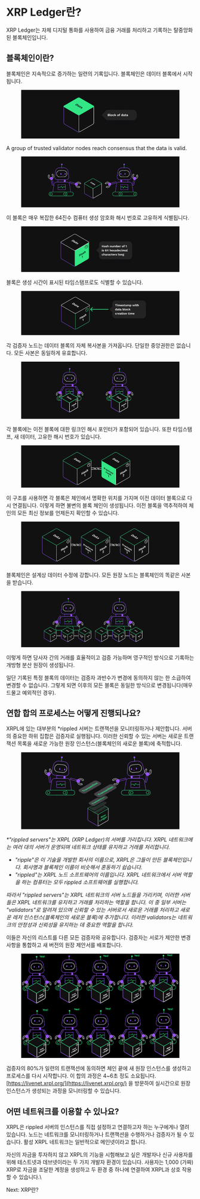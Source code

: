 # XRP Ledger란?



XRP Ledger는 자체 디지털 통화를 사용하여 금융 거래를 처리하고 기록하는 탈중앙화된 블록체인입니다.

## 블록체인이란?

블록체인은 지속적으로 증가하는 일련의 기록입니다. 블록체인은 데이터 블록에서 시작됩니다.

<figure><img src="../.gitbook/assets/image (3).png" alt=""><figcaption></figcaption></figure>

A group of trusted validator nodes reach consensus that the data is valid.

<figure><img src="../.gitbook/assets/image (4).png" alt=""><figcaption></figcaption></figure>

이 블록은 매우 복잡한 64진수 컴퓨터 생성 암호화 해시 번호로 고유하게 식별됩니다.

<figure><img src="../.gitbook/assets/image (5).png" alt=""><figcaption></figcaption></figure>

블록은 생성 시간이 표시된 타임스탬프로도 식별할 수 있습니다.

<figure><img src="../.gitbook/assets/image (6).png" alt=""><figcaption></figcaption></figure>

각 검증자 노드는 데이터 블록의 자체 복사본을 가져옵니다. 단일한 중앙권한은 없습니다. 모든 사본은 동일하게 유효합니다.

<figure><img src="../.gitbook/assets/image (8).png" alt=""><figcaption></figcaption></figure>

각 블록에는 이전 블록에 대한 링크인 해시 포인터가 포함되어 있습니다. 또한 타임스탬프, 새 데이터, 고유한 해시 번호가 있습니다.

<figure><img src="../.gitbook/assets/image (9).png" alt=""><figcaption></figcaption></figure>

이 구조를 사용하면 각 블록은 체인에서 명확한 위치를 가지며 이전 데이터 블록으로 다시 연결됩니다. 이렇게 하면 불변의 블록 체인이 생성됩니다. 이전 블록을 역추적하여 체인의 모든 최신 정보를 언제든지 확인할 수 있습니다.

<figure><img src="../.gitbook/assets/image (10).png" alt=""><figcaption></figcaption></figure>

블록체인은 설계상 데이터 수정에 강합니다. 모든 원장 노드는 블록체인의 똑같은 사본을 받습니다.

<figure><img src="../.gitbook/assets/image (11).png" alt=""><figcaption></figcaption></figure>

이렇게 하면 당사자 간의 거래를 효율적이고 검증 가능하며 영구적인 방식으로 기록하는 개방형 분산 원장이 생성됩니다.

일단 기록된 특정 블록의 데이터는 검증자 과반수가 변경에 동의하지 않는 한 소급하여 변경할 수 없습니다. 그렇게 되면 이후의 모든 블록은 동일한 방식으로 변경됩니다(매우 드물고 예외적인 경우).



## 연합 합의 프로세스는 어떻게 진행되나요? <a href="#how-does-the-federated-consensus-process-work" id="how-does-the-federated-consensus-process-work"></a>

XRPL에 있는 대부분의 \*rippled 서버는 트랜잭션을 모니터링하거나 제안합니다. 서버의 중요한 하위 집합은 검증자로 실행됩니다. 이러한 신뢰할 수 있는 서버는 새로운 트랜잭션 목록을 새로운 가능한 원장 인스턴스(블록체인의 새로운 블록)에 축적합니다.

<figure><img src="../.gitbook/assets/image (12).png" alt=""><figcaption></figcaption></figure>

_\*"rippled servers"는 XRPL (XRP Ledger)의 서버를 가리킵니다. XRPL 네트워크에는 여러 대의 서버가 운영되며 네트워크 상태를 유지하고 거래를 처리합니다._

* _"ripple"은 이 기술을 개발한 회사의 이름으로, XRPL은 그들이 만든 블록체인입니다. 회사명과 블록체인 이름이 비슷해서 혼동하기 쉽습니다._
* _"rippled"는 XRPL 노드 소프트웨어의 이름입니다. XRPL 네트워크에서 서버 역할을 하는 컴퓨터는 모두 rippled 소프트웨어를 실행합니다._

_따라서 "rippled servers"는 XRPL 네트워크의 서버 노드들을 가리키며, 이러한 서버들은 XRPL 네트워크를 유지하고 거래를 처리하는 역할을 합니다. 이 중 일부 서버는 "validators"로 알려져 있으며 신뢰할 수 있는 서버로서 새로운 거래를 처리하고 새로운 레저 인스턴스(블록체인의 새로운 블록)에 추가합니다. 이러한 validators는 네트워크의 안정성과 신뢰성을 유지하는 데 중요한 역할을 합니다._



이들은 자신의 리스트를 다른 모든 검증자와 공유합니다. 검증자는 서로가 제안한 변경 사항을 통합하고 새 버전의 원장 제안서를 배포합니다.

<figure><img src="../.gitbook/assets/image (14).png" alt=""><figcaption></figcaption></figure>

검증자의 80%가 일련의 트랜잭션에 동의하면 체인 끝에 새 원장 인스턴스를 생성하고 프로세스를 다시 시작합니다. 이 합의 과정은 4\~6초 정도 소요됩니다. [https://livenet.xrpl.org/](https://livenet.xrpl.org/) 을 방문하여 실시간으로 원장 인스턴스가 생성되는 과정을 모니터링할 수 있습니다.

## 어떤 네트워크를 이용할 수 있나요?

XRPL은 rippled 서버의 인스턴스를 직접 설정하고 연결하고자 하는 누구에게나 열려 있습니다. 노드는 네트워크를 모니터링하거나 트랜잭션을 수행하거나 검증자가 될 수 있습니다. 활성 XRPL 네트워크는 일반적으로 메인넷이라고 합니다.

자신의 자금을 투자하지 않고 XRPL의 기능을 시험해보고 싶은 개발자나 신규 사용자를 위해 테스트넷과 데브넷이라는 두 가지 개발자 환경이 있습니다. 사용자는 1,000 (가짜) XRP로 자금을 조달한 계정을 생성하고 두 환경 중 하나에 연결하여 XRPL과 상호 작용할 수 있습니다.\


Next: XRP란?






